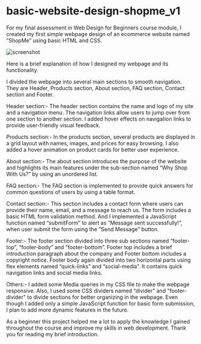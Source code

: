 # basic-website-design-shopme_v1
For my final assessment in Web Design for Beginners course module, I created my first simple webpage design of an ecommerce website named “ShopMe” using basic HTML and CSS.

![screenshot](https://github.com/user-attachments/assets/c20093bf-8869-40b1-9223-af19317b4911)

Here is a brief explanation of how I designed my webpage and its functionality.

I divided the webpage into several main sections to smooth navigation. They are Header, Products section, About section, FAQ section, Contact section and Footer.

Header section:- 
The header section contains the name and logo of my site and a navigation menu. The navigation links allow users to jump over from one section to another section. I added hover effects on navigation links to provide user-friendly visual feedback.

Products section:- 
In the products section, several products are displayed in a grid layout with names, images, and prices for easy browsing. I also added a hover animation on product cards for better user experience. 

About section:- 
The about section introduces the purpose of the website and highlights its main features under the sub-section named “Why Shop With Us?” by using an unordered list. 

FAQ section:- 
The FAQ section is implemented to provide quick answers for common questions of users by using a table format.

Contact section:- 
This section includes a contact form where users can provide their name, email, and a message to reach us. The form includes a basic HTML form validation method. 
And I implemented a JavaScript function named “submitForm” to alert as “Message sent successfully!”, when user submit the form using the “Send Message” button.

Footer:- 
The footer section divided into three sub sections named “footer-top”, “footer-body” and “footer-bottom”. Footer top includes a brief introduction paragraph about the company and Footer bottom includes a copyright notice. Footer body again divided into two horizontal parts using flex elements named “quick-links” and “social-media”. It contains quick navigation links and social media links. 

Others:- 
I added some Media queries in my CSS file to make the webpage responsive. Also, I used some CSS dividers named “divider” and "footer-divider" to divide sections for better organizing in the webpage. Even though I added only a simple JavaScript function for basic form submission, I plan to add more dynamic features in the future.

As a beginner this project helped me a lot to apply the knowledge I gained throughout the course and improve my skills in web development. Thank you for reading my brief introduction.

